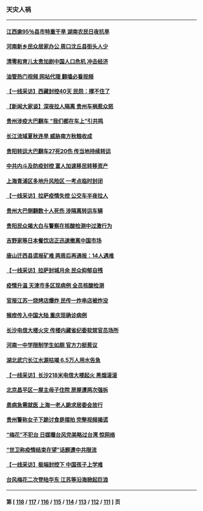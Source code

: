 ### 天灾人祸
---
#### [江西逾95％县市特重干旱 湖南农民日夜抗旱](../../pages/ncid280/n13828722.md?09202045) 
#### [河南新乡民众居家办公 周口沈丘县街头人少](../../pages/ncid280/n13828615.md?09202045) 
#### [清零和育儿太贵加剧中国人口危机 冲击经济](../../pages/ncid280/n13828621.md?09202045) 
#### [油管热门视频 网站代理 翻墙必看视频](http://209.222.30.114:81/youtube.html?09202045)
#### [【一线采访】西藏封控40天 民怨：撑不住了](../../pages/ncid280/n13828223.md?09202045) 
#### [【新闻大家谈】深夜拉人隔离 贵州车祸惹众怒](../../pages/ncid280/n13828312.md?09202045) 
#### [贵州涉疫大巴翻车 “我们都在车上”引共鸣](../../pages/ncid280/n13828262.md?09202045) 
#### [长江流域夏秋连旱 威胁南方秋粮收成](../../pages/ncid280/n13828019.md?09202045) 
#### [贵阳转运大巴翻车27死20伤 传当地持续转运](../../pages/ncid280/n13827995.md?09202045) 
#### [中共内斗及防疫封控 富人加速移民转移资产](../../pages/ncid280/n13828035.md?09202045) 
#### [上海青浦区多地升风险区 一考点临时封闭](../../pages/ncid280/n13827971.md?09202045) 
#### [【一线采访】拉萨疫情失控 公交车半夜拉人](../../pages/ncid280/n13827559.md?09202045) 
#### [贵州大巴侧翻数十人死伤 涉隔离转运车辆](../../pages/ncid280/n13827493.md?09202045) 
#### [贵阳民众揭大白与警察在核酸检测中过激行为](../../pages/ncid280/n13827440.md?09202045) 
#### [吉野家等日本餐饮店正迅速撤离中国市场](../../pages/ncid280/n13827459.md?09202045) 
#### [唐山迁西县谎报矿难 两周后再通报：14人遇难](../../pages/ncid280/n13827344.md?09202045) 
#### [【一线采访】拉萨封城月余 民众抑郁自残](../../pages/ncid280/n13827096.md?09202045) 
#### [疫情升温 天津市多区现病例 全员核酸检测](../../pages/ncid280/n13827063.md?09202045) 
#### [官报江苏一烧烤店爆炸 民传一炸串店被炸没](../../pages/ncid280/n13827054.md?09202045) 
#### [猴痘传入中国大陆 重庆现确诊病例](../../pages/ncid280/n13826964.md?09202045) 
#### [长沙电信大楼火灾 传楼内藏省纪委软禁官员场所](../../pages/ncid280/n13826830.md?09202045) 
#### [河南一中学限制学生如厕 官方力挺惹议](../../pages/ncid280/n13826501.md?09202045) 
#### [湖北武穴长江水源枯竭 6.5万人用水告急](../../pages/ncid280/n13826446.md?09202045) 
#### [【一线采访】长沙218米电信大楼起火 黑烟滚滚](../../pages/ncid280/n13826437.md?09202045) 
#### [北京昌平区一屋主母子住院 房屋遭两次强拆](../../pages/ncid280/n13826388.md?09202045) 
#### [患病急需就医 上海一老人跪求居委会放行](../../pages/ncid280/n13826296.md?09202045) 
#### [贵州警称女子下跪讨食是摆拍 完整视频揭谎](../../pages/ncid280/n13826144.md?09202045) 
#### [“梅花”不犯台 日媒曝台风完美略过台湾 惊网络](../../pages/ncid280/n13825685.md?09202045) 
#### [“世卫称疫情结束在望”话题遭中共限流](../../pages/ncid280/n13825789.md?09202045) 
#### [【一线采访】极端封控下 中国孩子上学难](../../pages/ncid280/n13825645.md?09202045) 
#### [台风梅花二次登陆华东 江苏等沿海掀起巨浪](../../pages/ncid280/n13825356.md?09202045) 

---
#### 第 [ [118](./118.md?09202045) / [117](./117.md?09202045) / [116](./116.md?09202045) / [115](./115.md?09202045) / [114](./114.md?09202045) / [113](./113.md?09202045) / [112](./112.md?09202045) / [111](./111.md?09202045) ] 页
